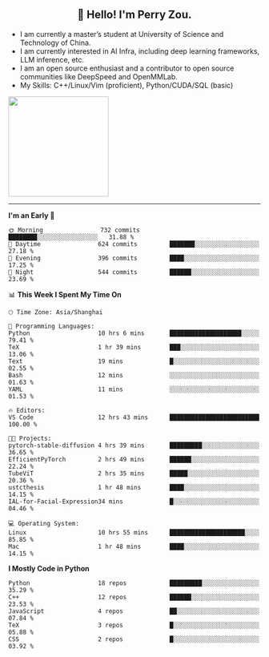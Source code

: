 <h2 align="center">👋 Hello! I'm Perry Zou.</h2>

- I am currently a master’s student at University of Science and Technology of China.
- I am currently interested in AI Infra, including deep learning frameworks, LLM inference, etc.
- I am an open source enthusiast and a contributor to open source communities like DeepSpeed and OpenMMLab.
- My Skills: C++/Linux/Vim (proficient), Python/CUDA/SQL (basic)

<img height=200 align="center" src="https://github-readme-stats.vercel.app/api?username=zonepg" />

-------

<!--START_SECTION:waka-->
**I'm an Early 🐤** 

```text
🌞 Morning                732 commits         ████████░░░░░░░░░░░░░░░░░   31.88 % 
🌆 Daytime                624 commits         ███████░░░░░░░░░░░░░░░░░░   27.18 % 
🌃 Evening                396 commits         ████░░░░░░░░░░░░░░░░░░░░░   17.25 % 
🌙 Night                  544 commits         ██████░░░░░░░░░░░░░░░░░░░   23.69 % 
```


📊 **This Week I Spent My Time On** 

```text
🕑︎ Time Zone: Asia/Shanghai

💬 Programming Languages: 
Python                   10 hrs 6 mins       ████████████████████░░░░░   79.41 % 
TeX                      1 hr 39 mins        ███░░░░░░░░░░░░░░░░░░░░░░   13.06 % 
Text                     19 mins             █░░░░░░░░░░░░░░░░░░░░░░░░   02.55 % 
Bash                     12 mins             ░░░░░░░░░░░░░░░░░░░░░░░░░   01.63 % 
YAML                     11 mins             ░░░░░░░░░░░░░░░░░░░░░░░░░   01.53 % 

🔥 Editors: 
VS Code                  12 hrs 43 mins      █████████████████████████   100.00 % 

🐱‍💻 Projects: 
pytorch-stable-diffusion 4 hrs 39 mins       █████████░░░░░░░░░░░░░░░░   36.65 % 
EfficientPyTorch         2 hrs 49 mins       ██████░░░░░░░░░░░░░░░░░░░   22.24 % 
TubeViT                  2 hrs 35 mins       █████░░░░░░░░░░░░░░░░░░░░   20.36 % 
ustcthesis               1 hr 48 mins        ████░░░░░░░░░░░░░░░░░░░░░   14.15 % 
IAL-for-Facial-Expression34 mins             █░░░░░░░░░░░░░░░░░░░░░░░░   04.46 % 

💻 Operating System: 
Linux                    10 hrs 55 mins      █████████████████████░░░░   85.85 % 
Mac                      1 hr 48 mins        ████░░░░░░░░░░░░░░░░░░░░░   14.15 % 
```

**I Mostly Code in Python** 

```text
Python                   18 repos            █████████░░░░░░░░░░░░░░░░   35.29 % 
C++                      12 repos            ██████░░░░░░░░░░░░░░░░░░░   23.53 % 
JavaScript               4 repos             ██░░░░░░░░░░░░░░░░░░░░░░░   07.84 % 
TeX                      3 repos             █░░░░░░░░░░░░░░░░░░░░░░░░   05.88 % 
CSS                      2 repos             █░░░░░░░░░░░░░░░░░░░░░░░░   03.92 % 
```




<!--END_SECTION:waka-->
